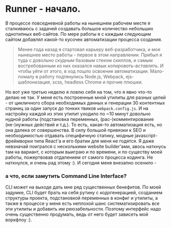 # Runner - начало.

В процессе повседневной работы на нынешнем рабочем месте я сталкиваюсь с задачей создавать большое количество небольших однотипных веб-сайтов. По мере работы я с каждым следующим сайтом добавлял какой-то кусочек автоматизации процесса создания. 

> Менее года назад я стартовал карьеру веб-разработчика, и мое нынешнее место работы - первое в этом направлении. Прибыл я туда с довольно скудным базовым стеком скиллов, и самым востребованным из них оказался навык _копировать-вставлять_. И чтобы уйти от этого, в ход пошло освоение автоматизации. Мало-помалу в работу подтянулись Node.js, Webpack, ejs-шаблонизация, scss, headless Chrome и прочие плюшки.

Но вот уже третью неделю я ловлю себя на том, что я явно что-то делаю не так. У меня есть построенные мной утилиты для разных целей - от цикличного сбора необходимых данных и генерации 30 контентных страниц за один запуск до тонких твиков `webpack.config.js`. И на настройку каждой из этих утилит уходило по ~10 минут довольно нудной работы (подстановка переменных, (рас-)комментирование (не-)нужных действий и т.д.). То есть, какая-то автоматизация есть, но она далека от совершенства. В силу большой привязки к SEO и необходимостью отдавать специфичную статику, модные javascript-фреймворки типа React'а и его братии для меня не годятся. Я даже невзначай поигрался с несколькими website builder'ами, авось наткнусь там на вариант, с которым выиграю и по времени, и по существу моей работы, пожертвовав отдалением от самого процесса кодинга. Не наткнулся, и очень рад этому :). И сегодня меня внезапно осенило - 

### а что, если замутить Command Line Interface?

CLI может на выходе дать мне ряд существенных бенефитов. По моей задумке, CLI будет брать на себя рутину с кодогенерацией, созданием структуры проекта, подстановкой переменных в конфиг и утилиты, а также в процессе у меня есть неплохой шанс систематизировать все эти утилиты и добавить им реюзабельности. Поэтому интерфейс надо очень существенно продумать, ведь от него будет зависеть мой воркфлоу :).

